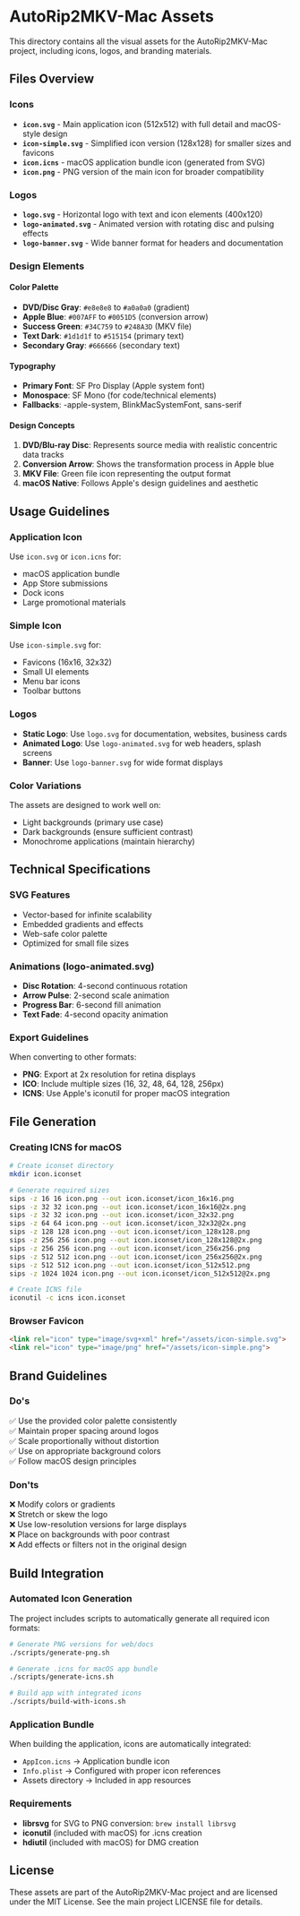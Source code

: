 # AutoRip2MKV-Mac Assets

This directory contains all the visual assets for the AutoRip2MKV-Mac project, including icons, logos, and branding materials.

## Files Overview

### Icons
- **`icon.svg`** - Main application icon (512x512) with full detail and macOS-style design
- **`icon-simple.svg`** - Simplified icon version (128x128) for smaller sizes and favicons
- **`icon.icns`** - macOS application bundle icon (generated from SVG)
- **`icon.png`** - PNG version of the main icon for broader compatibility

### Logos
- **`logo.svg`** - Horizontal logo with text and icon elements (400x120)
- **`logo-animated.svg`** - Animated version with rotating disc and pulsing effects
- **`logo-banner.svg`** - Wide banner format for headers and documentation

### Design Elements

#### Color Palette
- **DVD/Disc Gray**: `#e8e8e8` to `#a0a0a0` (gradient)
- **Apple Blue**: `#007AFF` to `#0051D5` (conversion arrow)
- **Success Green**: `#34C759` to `#248A3D` (MKV file)
- **Text Dark**: `#1d1d1f` to `#515154` (primary text)
- **Secondary Gray**: `#666666` (secondary text)

#### Typography
- **Primary Font**: SF Pro Display (Apple system font)
- **Monospace**: SF Mono (for code/technical elements)
- **Fallbacks**: -apple-system, BlinkMacSystemFont, sans-serif

#### Design Concepts
1. **DVD/Blu-ray Disc**: Represents source media with realistic concentric data tracks
2. **Conversion Arrow**: Shows the transformation process in Apple blue
3. **MKV File**: Green file icon representing the output format
4. **macOS Native**: Follows Apple's design guidelines and aesthetic

## Usage Guidelines

### Application Icon
Use `icon.svg` or `icon.icns` for:
- macOS application bundle
- App Store submissions
- Dock icons
- Large promotional materials

### Simple Icon
Use `icon-simple.svg` for:
- Favicons (16x16, 32x32)
- Small UI elements
- Menu bar icons
- Toolbar buttons

### Logos
- **Static Logo**: Use `logo.svg` for documentation, websites, business cards
- **Animated Logo**: Use `logo-animated.svg` for web headers, splash screens
- **Banner**: Use `logo-banner.svg` for wide format displays

### Color Variations
The assets are designed to work well on:
- Light backgrounds (primary use case)
- Dark backgrounds (ensure sufficient contrast)
- Monochrome applications (maintain hierarchy)

## Technical Specifications

### SVG Features
- Vector-based for infinite scalability
- Embedded gradients and effects
- Web-safe color palette
- Optimized for small file sizes

### Animations (logo-animated.svg)
- **Disc Rotation**: 4-second continuous rotation
- **Arrow Pulse**: 2-second scale animation
- **Progress Bar**: 6-second fill animation
- **Text Fade**: 4-second opacity animation

### Export Guidelines
When converting to other formats:
- **PNG**: Export at 2x resolution for retina displays
- **ICO**: Include multiple sizes (16, 32, 48, 64, 128, 256px)
- **ICNS**: Use Apple's iconutil for proper macOS integration

## File Generation

### Creating ICNS for macOS
```bash
# Create iconset directory
mkdir icon.iconset

# Generate required sizes
sips -z 16 16 icon.png --out icon.iconset/icon_16x16.png
sips -z 32 32 icon.png --out icon.iconset/icon_16x16@2x.png
sips -z 32 32 icon.png --out icon.iconset/icon_32x32.png
sips -z 64 64 icon.png --out icon.iconset/icon_32x32@2x.png
sips -z 128 128 icon.png --out icon.iconset/icon_128x128.png
sips -z 256 256 icon.png --out icon.iconset/icon_128x128@2x.png
sips -z 256 256 icon.png --out icon.iconset/icon_256x256.png
sips -z 512 512 icon.png --out icon.iconset/icon_256x256@2x.png
sips -z 512 512 icon.png --out icon.iconset/icon_512x512.png
sips -z 1024 1024 icon.png --out icon.iconset/icon_512x512@2x.png

# Create ICNS file
iconutil -c icns icon.iconset
```

### Browser Favicon
```html
<link rel="icon" type="image/svg+xml" href="/assets/icon-simple.svg">
<link rel="icon" type="image/png" href="/assets/icon-simple.png">
```

## Brand Guidelines

### Do's
✅ Use the provided color palette consistently  
✅ Maintain proper spacing around logos  
✅ Scale proportionally without distortion  
✅ Use on appropriate background colors  
✅ Follow macOS design principles  

### Don'ts
❌ Modify colors or gradients  
❌ Stretch or skew the logo  
❌ Use low-resolution versions for large displays  
❌ Place on backgrounds with poor contrast  
❌ Add effects or filters not in the original design  

## Build Integration

### Automated Icon Generation
The project includes scripts to automatically generate all required icon formats:

```bash
# Generate PNG versions for web/docs
./scripts/generate-png.sh

# Generate .icns for macOS app bundle
./scripts/generate-icns.sh

# Build app with integrated icons
./scripts/build-with-icons.sh
```

### Application Bundle
When building the application, icons are automatically integrated:
- `AppIcon.icns` → Application bundle icon
- `Info.plist` → Configured with proper icon references
- Assets directory → Included in app resources

### Requirements
- **librsvg** for SVG to PNG conversion: `brew install librsvg`
- **iconutil** (included with macOS) for .icns creation
- **hdiutil** (included with macOS) for DMG creation

## License

These assets are part of the AutoRip2MKV-Mac project and are licensed under the MIT License. See the main project LICENSE file for details.
